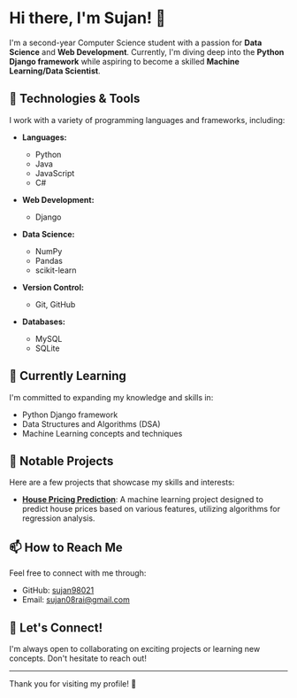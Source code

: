 # Hi there, I'm Sujan! 👋

I'm a second-year Computer Science student with a passion for **Data Science** and **Web Development**. Currently, I'm diving deep into the **Python Django framework** while aspiring to become a skilled **Machine Learning/Data Scientist**.

## 🔧 Technologies & Tools

I work with a variety of programming languages and frameworks, including:

- **Languages:** 
  - Python
  - Java
  - JavaScript
  - C#
  
- **Web Development:** 
  - Django
  
- **Data Science:** 
  - NumPy
  - Pandas
  - scikit-learn
  
- **Version Control:** 
  - Git, GitHub
  
- **Databases:** 
  - MySQL
  - SQLite

## 🌱 Currently Learning

I'm committed to expanding my knowledge and skills in:

- Python Django framework
- Data Structures and Algorithms (DSA)
- Machine Learning concepts and techniques

## 💼 Notable Projects

Here are a few projects that showcase my skills and interests:

- [**House Pricing Prediction**](https://github.com/SujanRai08/House_pricingPrediction.git): A machine learning project designed to predict house prices based on various features, utilizing algorithms for regression analysis. 

## 📫 How to Reach Me

Feel free to connect with me through:

- GitHub: [sujan98021](https://github.com/sujan98021)
- Email: [sujan08rai@gmail.com](mailto:sujan08rai@gmail.com)

## 🤝 Let's Connect!

I'm always open to collaborating on exciting projects or learning new concepts. Don't hesitate to reach out!

---

Thank you for visiting my profile! 🚀
